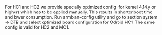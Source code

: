 For HC1 and HC2 we provide specially optimized config (for kernel 4.14.y or higher) which has to be applied manually. This results in shorter boot time and lower consumption. 
Run armbian-config utility and go to section system -> DTB and select optimized board configuration for Odroid HC1. The same config is valid for HC2 and MC1.
